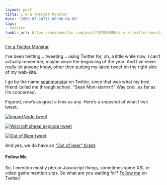 ```yaml
---
layout: post
title: I'm a Twitter Monstar
date: '2009-07-24T11:00:00-04:00'
tags:
- twitter
tumblr_url: https://seanmonstar.com/post/707030006/i-m-a-twitter-monstar
---
```

[I'm a Twitter Monstar](http://twitter.com/seanmonstar)  

I’ve been twitting… tweeting… using Twitter for, oh, a little while now. I can’t actually remember, maybe since the beginning of the year. And I’ve never really let anyone know, other then putting my latest tweet on the right side of my web-site.

I go by the name [seanmonstar](http://twitter.com/seanmonstar) on Twitter, since that was what my best friend called me through school. “Sean Mon-starrrrr!” Way cool, as far as I’m concerned.

Figured, now’s as great a time as any. Here’s a snapshot of what I twit tweet.

[![importNode tweet](http://mcarthurgfx.com/images/blog/twitImportNode.png)](http://twitter.com/seanmonstar/status/2636704822)

[![Warcraft sheep explode tweet](http://mcarthurgfx.com/images/blog/twitWarcraftSheep.png)](http://twitter.com/seanmonstar/status/2773946723)

[![Out of Beer tweet](http://mcarthurgfx.com/images/blog/twitOuttaBeer.png)](http://twitter.com/seanmonstar/status/2641020393)

And yes, we do have an [“Out of beer” ticket](http://seanmonstar.com/blog/2008-10-16-our-most-critical-bug/).

#### Follow Me

So, I mention mostly php or Javascript things, sometimes some XSL or video game mention slips. So what are you waiting for? [Follow me](http://twitter.com/seanmonstar) on Twitter!

